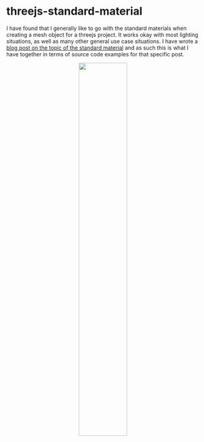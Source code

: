 # threejs-standard-material

I have found that I generally like to go with the standard materials when creating a mesh object for a threejs project. It works okay with most lighting situations, as well as many other general use case situations. I have wrote a [blog post on the topic of the standard material](/https://dustinpfister.github.io/2021/04/27/threejs-standard-material/) and as such this is what I have together in terms of source code examples for that specific post.

<div align="center">
      <a href="https://www.youtube.com/watch?v=hVai9au72Ns">
         <img src="https://img.youtube.com/vi/hVai9au72Ns/0.jpg" style="width:50%;">
      </a>
</div>
